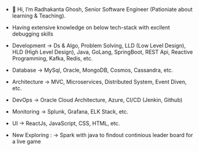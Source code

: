 - 👋 Hi, I’m Radhakanta Ghosh, Senior Software Engineer (Pationiate about learning & Teaching).

- Having extensive knowledge on below tech-stack with excllent debugging skills
- Development ->   Ds & Algo, Problem Solving, LLD (Low Level Design), HLD (High Level Design), Java, GoLang, SpringBoot, REST Api, Reactive Programming, Kafka, Redis, etc.
- Database    ->   MySql, Oracle, MongoDB, Cosmos, Cassandra, etc.
- Architecture ->  MVC, Microservices, Distributed System, Event Diven, etc.
- DevOps ->        Oracle Cloud Architecture, Azure, CI/CD (Jenkin, Github)
- Monitoring ->    Splunk, Grafana, ELK Stack, etc.
- UI ->            ReactJs, JavaScript, CSS, HTML, etc.



- New Exploring :   ->  Spark with java to findout continious leader board for a live game
